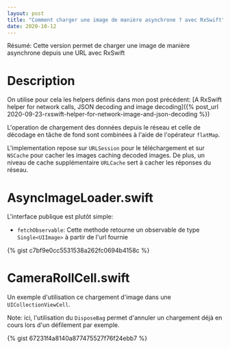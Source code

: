 ```yaml
---
layout: post
title: "Comment charger une image de manière asynchrone ? avec RxSwift"
date: 2020-10-12
---
```


Résumé: Cette version permet de charger une image de manière asynchrone depuis une URL avec RxSwift

# Description

On utilise pour cela les helpers définis dans mon post précédent: [A RxSwift helper for network calls, JSON decoding and image decoding]({% post_url 2020-09-23-rxswift-helper-for-network-image-and-json-decoding %})

L'operation de chargement des données depuis le réseau et celle de décodage en tâche de fond sont combinées à l'aide de l'opérateur `flatMap`.

L'implementation repose sur `URLSession` pour le téléchargement et sur `NSCache` pour cacher les images caching decoded images. De plus, un niveau de cache supplémentaire `URLCache` sert à cacher les réponses du réseau.

# AsyncImageLoader.swift

L'interface publique est plutôt simple:

- `fetchObservable`: Cette methode retourne un observable de type `Single<UIImage>` à partir de l'url fournie

{% gist c7bf9e0cc5531538a262fc0694b4158c %}

# CameraRollCell.swift

Un exemple d'utilisation ce chargement d'image dans une `UICollectionViewCell`.

Note: ici, l'utilisation du `DisposeBag` permet d'annuler un chargement déjà en cours lors d'un défilement par exemple.

{% gist 67231f4a8140a877475527f76f24ebb7 %}

